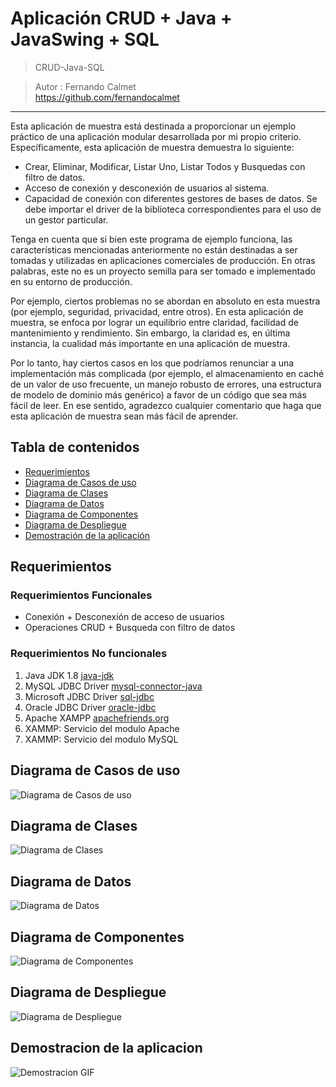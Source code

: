 # Aplicación CRUD + Java + JavaSwing + SQL
> CRUD-Java-SQL

> Autor : Fernando Calmet  
https://github.com/fernandocalmet  
----------
<p>Esta aplicación de muestra está destinada a proporcionar un ejemplo práctico de una aplicación modular desarrollada por mi propio criterio. Específicamente, esta aplicación de muestra demuestra lo siguiente:</p>

<ul>
	<li>Crear, Eliminar, Modificar, Listar Uno, Listar Todos y Busquedas con filtro de datos.</li>
	<li>Acceso de conexión y desconexión de usuarios al sistema.</li>
	<li>Capacidad de conexión con diferentes gestores de bases de datos. Se debe importar el driver de la biblioteca correspondientes para el uso de un gestor particular.</li>	
</ul>

<p>Tenga en cuenta que si bien este programa de ejemplo funciona, las características mencionadas anteriormente no están destinadas a ser tomadas y utilizadas en aplicaciones comerciales de producción. En otras palabras, este no es un proyecto semilla para ser tomado  e implementado en su entorno de producción.</p>  

<p>Por ejemplo, ciertos problemas no se abordan en absoluto en esta  muestra (por ejemplo, seguridad, privacidad, entre otros). En esta aplicación de muestra, se enfoca por lograr un equilibrio entre claridad, facilidad de mantenimiento y rendimiento. Sin embargo, la claridad es, en última instancia, la cualidad más importante en una aplicación de muestra.</p>

<p>Por lo tanto, hay ciertos casos en los que podríamos renunciar a una implementación más complicada (por ejemplo, el almacenamiento en caché de un valor de uso frecuente, un manejo robusto de errores, una estructura de modelo de dominio más genérico) a favor de un código que sea más fácil de leer. En ese sentido, agradezco cualquier comentario que haga que esta aplicación de muestra sean más fácil de aprender.</p>
  
## Tabla de contenidos
* [Requerimientos](#requerimientos)
* [Diagrama de Casos de uso](#diagrama-de-casos-de-uso)
* [Diagrama de Clases](#diagrama-de-clases)
* [Diagrama de Datos](#diagrama-de-datos)
* [Diagrama de Componentes](#diagrama-de-componentes)
* [Diagrama de Despliegue](#diagrama-de-despliegue)
* [Demostración de la aplicación](#demostracion-de-la-aplicacion)
  
  
## Requerimientos
### Requerimientos Funcionales
- Conexión + Desconexión de acceso de usuarios
- Operaciones CRUD + Busqueda con filtro de datos

### Requerimientos No funcionales
1. Java JDK 1.8 [java-jdk](https://www.oracle.com/technetwork/java/javase/downloads/jdk8-downloads-2133151.html)
2. MySQL JDBC Driver [mysql-connector-java](https://dev.mysql.com/downloads/connector/j/)
3. Microsoft JDBC Driver [sql-jdbc](http://www.microsoft.com/en-us/download/details.aspx?displaylang=en&id=11774)
4. Oracle JDBC Driver [oracle-jdbc](http://www.oracle.com/technetwork/database/features/jdbc/index-091264.html)
5. Apache XAMPP [apachefriends.org](https://www.apachefriends.org/)
6. XAMMP: Servicio del modulo Apache
7. XAMMP: Servicio del modulo MySQL

## Diagrama de Casos de uso
![Diagrama de Casos de uso](diagramas/Diagrama-Casos_de_uso.png)

## Diagrama de Clases
![Diagrama de Clases](diagramas/Diagrama-Clases.png)

## Diagrama de Datos
![Diagrama de Datos](diagramas/Diagrama-Datos.png)

## Diagrama de Componentes
![Diagrama de Componentes](diagramas/Diagrama-Componentes.png)

## Diagrama de Despliegue
![Diagrama de Despliegue](diagramas/Diagrama-Despliegue.png)

## Demostracion de la aplicacion
![Demostracion GIF](diagramas/demo.gif)